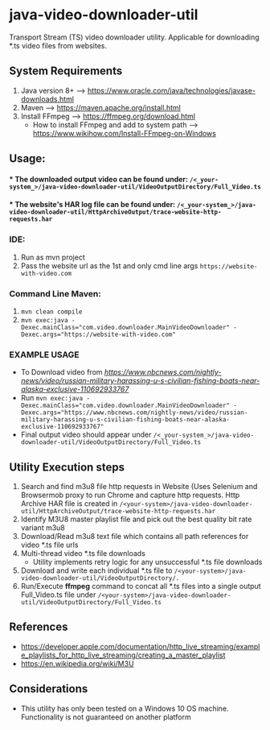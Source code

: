 # java-video-downloader-util
Transport Stream (TS) video downloader utility.
Applicable for downloading *.ts video files from websites.


## System Requirements
1. Java version 8+ --> https://www.oracle.com/java/technologies/javase-downloads.html
2. Maven --> https://maven.apache.org/install.html
3. Install FFmpeg --> https://ffmpeg.org/download.html
   * How to install FFmpeg and add to system path --> https://www.wikihow.com/Install-FFmpeg-on-Windows


## Usage:

#### * The downloaded output video can be found under:  `/<_your-system_>/java-video-downloader-util/VideoOutputDirectory/Full_Video.ts`
#### * The website's HAR log file can be found under:   `/<_your-system_>/java-video-downloader-util/HttpArchiveOutput/trace-website-http-requests.har`


### IDE:
1. Run as mvn project
2. Pass the website url as the 1st and only cmd line args `https://website-with-video.com`

### Command Line Maven:
1. `mvn clean compile`
2. `mvn exec:java -Dexec.mainClass="com.video.downloader.MainVideoDownloader" -Dexec.args="https://website-with-video.com"`

### EXAMPLE USAGE
* To Download video from _https://www.nbcnews.com/nightly-news/video/russian-military-harassing-u-s-civilian-fishing-boats-near-alaska-exclusive-110692933767_
* Run `mvn exec:java -Dexec.mainClass="com.video.downloader.MainVideoDownloader" -Dexec.args="https://www.nbcnews.com/nightly-news/video/russian-military-harassing-u-s-civilian-fishing-boats-near-alaska-exclusive-110692933767"`
* Final output video should appear under `/<_your-system_>/java-video-downloader-util/VideoOutputDirectory/Full_Video.ts`

## Utility Execution steps
1. Search and find m3u8 file http requests in Website
   (Uses Selenium and Browsermob proxy to run Chrome and capture http requests. Http Archive HAR file is created in `/<your-system>/java-video-downloader-util/HttpArchiveOutput/trace-website-http-requests.har`
2. Identify M3U8 master playlist file and pick out the best quality bit rate variant m3u8
3. Download/Read m3u8 text file which contains all path references for video *.ts file urls
4. Multi-thread video *.ts file downloads
   * Utility implements retry logic for any unsuccessful *.ts file downloads
5. Download and write each individual *.ts file to `/<your-system>/java-video-downloader-util/VideoOutputDirectory/.`
6. Run/Execute **ffmpeg** command to concat all *.ts files into a single output Full_Video.ts file under `/<your-system>/java-video-downloader-util/VideoOutputDirectory/Full_Video.ts`

## References
* https://developer.apple.com/documentation/http_live_streaming/example_playlists_for_http_live_streaming/creating_a_master_playlist
* https://en.wikipedia.org/wiki/M3U

## Considerations
* This utility has only been tested on a Windows 10 OS machine. Functionality is not guaranteed on another platform